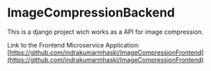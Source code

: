 # ImageCompressionBackend
This is a django project wich works as a API for image compression.

Link to the Frontend Microservice Application: [https://github.com/indrakumarmhaski/ImageCompressionFrontend](https://github.com/indrakumarmhaski/ImageCompressionFrontend)
